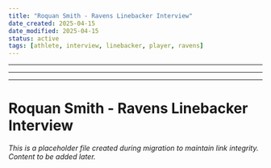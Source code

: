 ```yaml
---
title: "Roquan Smith - Ravens Linebacker Interview"
date_created: 2025-04-15
date_modified: 2025-04-15
status: active
tags: [athlete, interview, linebacker, player, ravens]
---
```


---

---

---

# Roquan Smith - Ravens Linebacker Interview

*This is a placeholder file created during migration to maintain link integrity. Content to be added later.*

